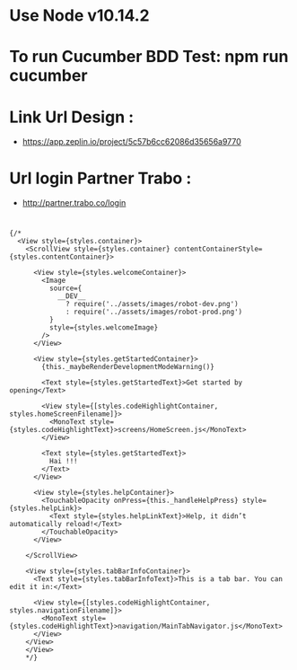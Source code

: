 # Use Node v10.14.2

# To run Cucumber BDD Test: npm run cucumber

# Link Url Design :
* https://app.zeplin.io/project/5c57b6cc62086d35656a9770

# Url login Partner Trabo : 
* http://partner.trabo.co/login

#

    {/* 
      <View style={styles.container}>
        <ScrollView style={styles.container} contentContainerStyle={styles.contentContainer}>
          
          <View style={styles.welcomeContainer}>
            <Image
              source={
                __DEV__
                  ? require('../assets/images/robot-dev.png')
                  : require('../assets/images/robot-prod.png')
              }
              style={styles.welcomeImage}
            />
          </View>

          <View style={styles.getStartedContainer}>
            {this._maybeRenderDevelopmentModeWarning()}

            <Text style={styles.getStartedText}>Get started by opening</Text>

            <View style={[styles.codeHighlightContainer, styles.homeScreenFilename]}>
              <MonoText style={styles.codeHighlightText}>screens/HomeScreen.js</MonoText>
            </View>

            <Text style={styles.getStartedText}>
              Hai !!!
            </Text>
          </View>

          <View style={styles.helpContainer}>
            <TouchableOpacity onPress={this._handleHelpPress} style={styles.helpLink}>
              <Text style={styles.helpLinkText}>Help, it didn’t automatically reload!</Text>
            </TouchableOpacity>
          </View>

        </ScrollView>

        <View style={styles.tabBarInfoContainer}>
          <Text style={styles.tabBarInfoText}>This is a tab bar. You can edit it in:</Text>

          <View style={[styles.codeHighlightContainer, styles.navigationFilename]}>
            <MonoText style={styles.codeHighlightText}>navigation/MainTabNavigator.js</MonoText>
          </View>
        </View>
        </View>
        */} 